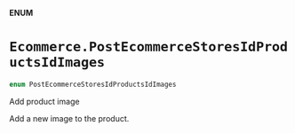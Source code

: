 **ENUM**

# `Ecommerce.PostEcommerceStoresIdProductsIdImages`

```swift
enum PostEcommerceStoresIdProductsIdImages
```

Add product image

Add a new image to the product.
